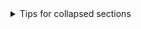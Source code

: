 <details>

<summary>Tips for collapsed sections</summary>



# **Sales & Customer Analysis Dashboard**

## **📌 Project Overview**
This project demonstrates an **end-to-end Business Intelligence pipeline** for **Sales & Customer Analysis**, leveraging:  
✔ **Power Query** → Data cleaning and transformation  
✔ **SQL** → Database schema design and optimized queries  
✔ **Excel** → Data preprocessing & validation using pivot tables  
✔ **Power BI** → Interactive dashboards and advanced visualizations  

**Goal:** Build actionable insights for sales performance, customer behavior, and profitability using real-world data.  

---

## **📂 Dataset Information**
ℹ️ **Dataset Name:** Brazilian E-Commerce Public Dataset by Olist  
✔ **Size:** ~100,000+ orders across multiple tables  
✔ **Includes:**  
➤ Orders (IDs, timestamps, statuses)  
➤ Customers (location, unique IDs)  
➤ Products (categories & descriptions)  
➤ Payments (methods & amounts)  
➤ Reviews (customer ratings & comments)  
➤ Geolocation (customer & seller coordinates)  

**📥 Download the dataset here:**  
👉 [Brazilian E-Commerce Dataset on Kaggle](https://www.kaggle.com/datasets/olistbr/brazilian-ecommerce)  

---

## **⚠️ Why the dataset is not included**
Due to **GitHub file size limits**, the dataset (100MB+) is not committed to the repository.  
✔ To replicate this project, please **download it from Kaggle using the link above**.  

---

## **✅ How the data is used**
✔ **Power Query:**  
➤ Automate data imports  
➤ Apply transformation workflows  
➤ Merge multiple sources into a clean model  

✔ **SQL:**  
➤ Create normalized schema  
➤ Optimize queries for faster aggregations  

✔ **Power BI:**  
➤ Build interactive dashboards with KPIs  
➤ Enable real-time decision-making using live data sources  

✔ **Optional Python:**  
➤ Automate ETL pipelines  
➤ Apply predictive models (e.g., sales forecasting)  

---

## **📊 Dashboard Features**
✔ Sales performance by **region & product category**  
✔ **Customer segmentation**: New vs Returning  
✔ **Payment analysis** by method  
✔ Delivery performance & SLA tracking  
✔ **RFM Analysis** for customer value  

---

## **▶ How to Run**
1. **Download the dataset** from Kaggle  
2. **Load and clean data** using Power Query (Excel / Power BI)  
3. **Apply SQL scripts** for schema creation and query optimization  
4. **Open the Power BI file** to explore the interactive dashboard  

---

✅ **Coming soon:** Screenshots & Power BI dashboard preview!
</details>